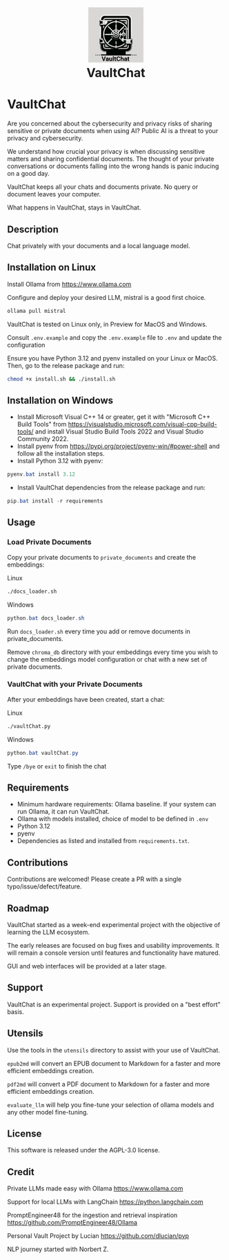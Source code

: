 
<h1 align="center">
  <a href="https://github.com/aosan/VaultChat">
    <img src="https://github.com/aosan/VaultChat/blob/main/static/VaultChat_logo.png" width="128" height="128" alt="VaultChat"/>
  </a><br>
  VaultChat
</h1>

# VaultChat

Are you concerned about the cybersecurity and privacy risks of sharing sensitive or private documents when using AI? Public AI is a threat to your privacy and cybersecurity.

We understand how crucial your privacy is when discussing sensitive matters and sharing confidential documents. The thought of your private conversations or documents falling into the wrong hands is panic inducing on a good day.

VaultChat keeps all your chats and documents private. No query or document leaves your computer.

What happens in VaultChat, stays in VaultChat.

## Description
Chat privately with your documents and a local language model.

## Installation on Linux
Install Ollama from https://www.ollama.com

Configure and deploy your desired LLM, mistral is a good first choice.

```Bash
ollama pull mistral
```

VaultChat is tested on Linux only, in Preview for MacOS and Windows.

Consult `.env.example` and copy the `.env.example` file to `.env` and update the configuration 

Ensure you have Python 3.12 and pyenv installed on your Linux or MacOS. Then, go to the release package and run:

```Bash
chmod +x install.sh && ./install.sh
```

## Installation on Windows
- Install Microsoft Visual C++ 14 or greater, get it with "Microsoft C++ Build Tools" from https://visualstudio.microsoft.com/visual-cpp-build-tools/ and install Visual Studio Build Tools 2022 and Visual Studio Community 2022.
- Install pyenv from https://pypi.org/project/pyenv-win/#power-shell and follow all the installation steps.
- Install Python 3.12 with pyenv:

```powershell
pyenv.bat install 3.12
```

- Install VaultChat dependencies from the release package and run:

```powershell
pip.bat install -r requirements
```

## Usage
### Load Private Documents

Copy your private documents to `private_documents` and create the embeddings:

Linux
```Bash
./docs_loader.sh
```

Windows
```powershell
python.bat docs_loader.sh
```

Run `docs_loader.sh` every time you add or remove documents in private_documents.

Remove `chroma_db` directory with your embeddings every time you wish to change the embeddings model configuration or chat with a new set of private documents.

### VaultChat with your Private Documents

After your embeddings have been created, start a chat:

Linux
```Bash
./vaultChat.py
```

Windows
```powershell
python.bat vaultChat.py
```

Type `/bye` or `exit` to finish the chat

## Requirements
- Minimum hardware requirements: Ollama baseline. If your system can run Ollama, it can run VaultChat.
- Ollama with models installed, choice of model to be defined in `.env`
- Python 3.12
- pyenv
- Dependencies as listed and installed from `requirements.txt`.

## Contributions
Contributions are welcomed!
Please create a PR with a single typo/issue/defect/feature.

## Roadmap
VaultChat started as a week-end experimental project with the objective of learning the LLM ecosystem.

The early releases are focused on bug fixes and usability improvements. It will remain a console version until features and functionality have matured.

GUI and web interfaces will be provided at a later stage.

## Support
VaultChat is an experimental project. Support is provided on a "best effort" basis.

## Utensils
Use the tools in the `utensils` directory to assist with your use of VaultChat.

`epub2md` will convert an EPUB document to Markdown for a faster and more efficient embeddings creation.

`pdf2md` will convert a PDF document to Markdown for a faster and more efficient embeddings creation.

`evaluate_llm` will help you fine-tune your selection of ollama models and any other model fine-tuning.

## License
This software is released under the AGPL-3.0 license.

## Credit
Private LLMs made easy with Ollama https://www.ollama.com

Support for local LLMs with LangChain https://python.langchain.com

PromptEngineer48 for the ingestion and retrieval inspiration https://github.com/PromptEngineer48/Ollama

Personal Vault Project by Lucian https://github.com/dlucian/pvp

NLP journey started with Norbert Z.

